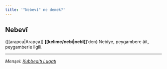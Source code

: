 ```yaml
---
title: '"Nebevî" ne demek?'
---
```


## Nebevî
([[arapca|Arapça]] **[[kelime/nebi|nebî]]**'den) Nebîye, peygambere âit, peygamberle ilgili.

---
*Menşei: [Kubbealtı Lugatı](https://lugatim.com/s/nebevi)*